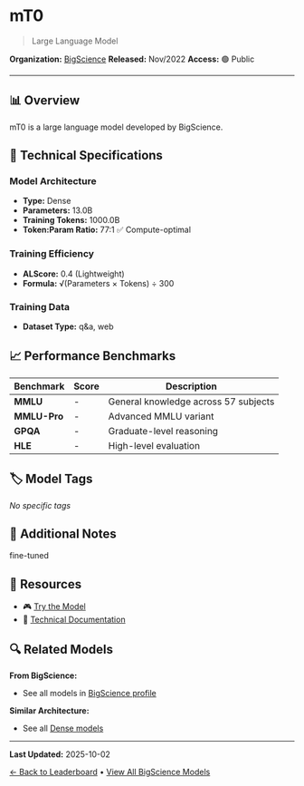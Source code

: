 # mT0

> Large Language Model

**Organization:** [BigScience](../../labs/bigscience.md)
**Released:** Nov/2022
**Access:** 🟢 Public

---

## 📊 Overview

mT0 is a large language model developed by BigScience.

## 🔧 Technical Specifications

### Model Architecture
- **Type:** Dense
- **Parameters:** 13.0B
- **Training Tokens:** 1000.0B
- **Token:Param Ratio:** 77:1 ✅ Compute-optimal

### Training Efficiency
- **ALScore:** 0.4 (Lightweight)
- **Formula:** √(Parameters × Tokens) ÷ 300

### Training Data
- **Dataset Type:** q&a, web

## 📈 Performance Benchmarks

| Benchmark | Score | Description |
|-----------|-------|-------------|
| **MMLU** | - | General knowledge across 57 subjects |
| **MMLU-Pro** | - | Advanced MMLU variant |
| **GPQA** | - | Graduate-level reasoning |
| **HLE** | - | High-level evaluation |

## 🏷️ Model Tags

_No specific tags_

## 📝 Additional Notes

fine-tuned

## 🔗 Resources

- 🎮 [Try the Model](https://github.com/bigscience-workshop/xmtf)
- 📄 [Technical Documentation](https://arxiv.org/abs/2211.01786)

## 🔍 Related Models

**From BigScience:**
- See all models in [BigScience profile](../../labs/bigscience.md)

**Similar Architecture:**
- See all [Dense models](../../architectures/dense.md)

---

**Last Updated:** 2025-10-02

[← Back to Leaderboard](../../README.md) • [View All BigScience Models](../../labs/bigscience.md)
